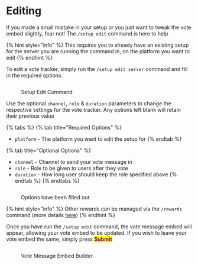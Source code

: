 # Editing

If you made a small mistake in your setup or you just want to tweak the vote embed slightly, fear not! The `/setup edit` command is here to help

{% hint style="info" %}
This requires you to already have an existing setup for the server you are running the command in, on the platform you want to edit
{% endhint %}

To edit a vote tracker, simply run the `/setup edit server` command and fill in the required options.

<figure><img src="../.gitbook/assets/Server Edit #1.png" alt=""><figcaption><p>Setup Edit Command</p></figcaption></figure>

Use the optional `channel`, `role` & `duration` parameters to change the respective settings for the vote tracker. Any options left blank will retain their previous value

{% tabs %}
{% tab title="Required Options" %}
* `platform` - The platform you want to edit the setup for
{% endtab %}

{% tab title="Optional Options" %}
* `channel` - Channel to send your vote message in
* `role` - Role to be given to users after they vote
* `duration` - How long user should keep the role specified above
{% endtab %}
{% endtabs %}

<figure><img src="../.gitbook/assets/Server Edit #2.png" alt=""><figcaption><p>Options have been filled out</p></figcaption></figure>

{% hint style="info" %}
Other rewards can be managed via the `/rewards` command (more details [here](broken-reference))
{% endhint %}

Once you have run the `/setup edit` command, the vote message embed will appear, allowing your vote embed to be updated. If you wish to leave your vote embed the same, simply press <mark style="color:purple;">**Submit**</mark>

<figure><img src="../.gitbook/assets/Server Create #3.png" alt=""><figcaption><p>Vote Message Embed Builder</p></figcaption></figure>
